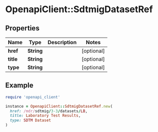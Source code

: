 # OpenapiClient::SdtmigDatasetRef

## Properties

| Name | Type | Description | Notes |
| ---- | ---- | ----------- | ----- |
| **href** | **String** |  | [optional] |
| **title** | **String** |  | [optional] |
| **type** | **String** |  | [optional] |

## Example

```ruby
require 'openapi_client'

instance = OpenapiClient::SdtmigDatasetRef.new(
  href: /mdr/sdtmig/3-3/datasets/LB,
  title: Laboratory Test Results,
  type: SDTM Dataset
)
```

